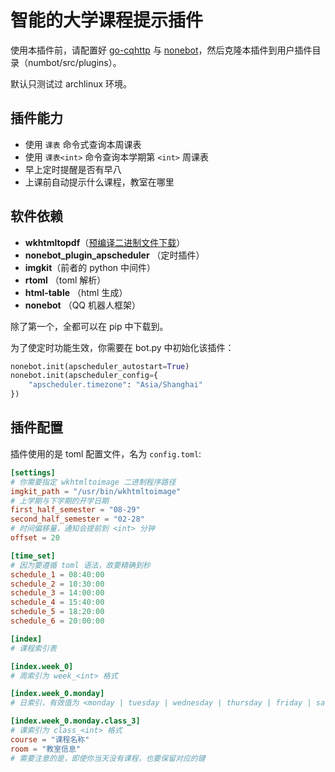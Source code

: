 # 智能的大学课程提示插件

使用本插件前，请配置好 [go-cqhttp](https://github.com/Mrs4s/go-cqhttp) 与 [nonebot](https://v2.nonebot.dev/)，然后克隆本插件到用户插件目录（numbot/src/plugins）。

默认只测试过 archlinux 环境。

## 插件能力

- 使用 `课表` 命令式查询本周课表
- 使用 `课表<int>` 命令查询本学期第 `<int>` 周课表
- 早上定时提醒是否有早八
- 上课前自动提示什么课程，教室在哪里

## 软件依赖

- **wkhtmltopdf**（[预编译二进制文件下载](https://wkhtmltopdf.org/downloads.html)）
- **nonebot_plugin_apscheduler** （定时插件）
- **imgkit**（前者的 python 中间件）
- **rtoml** （toml 解析）
- **html-table** （html 生成）
- **nonebot** （QQ 机器人框架）

除了第一个，全都可以在 pip 中下载到。

为了使定时功能生效，你需要在 bot.py 中初始化该插件：

```python
nonebot.init(apscheduler_autostart=True)
nonebot.init(apscheduler_config={
    "apscheduler.timezone": "Asia/Shanghai"
})
```

## 插件配置

插件使用的是 toml 配置文件，名为 `config.toml`:

```toml
[settings]
# 你需要指定 wkhtmltoimage 二进制程序路径
imgkit_path = "/usr/bin/wkhtmltoimage"
# 上学期与下学期的开学日期
first_half_semester = "08-29"
second_half_semester = "02-28"
# 时间偏移量，通知会提前到 <int> 分钟
offset = 20

[time_set]
# 因为要遵循 toml 语法，故要精确到秒
schedule_1 = 08:40:00
schedule_2 = 10:30:00
schedule_3 = 14:00:00
schedule_4 = 15:40:00
schedule_5 = 18:20:00
schedule_6 = 20:00:00

[index]
# 课程索引表

[index.week_0]
# 周索引为 week_<int> 格式

[index.week_0.monday]
# 日索引，有效值为 <monday | tuesday | wednesday | thursday | friday | saturday | sunday>

[index.week_0.monday.class_3]
# 课索引为 class_<int> 格式
course = "课程名称"
room = "教室信息"
# 需要注意的是，即使你当天没有课程，也要保留对应的键
```
